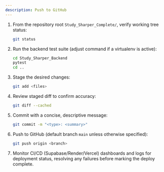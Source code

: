 ```yaml
---
description: Push to GitHub
---
```

1. From the repository root `Study_Sharper_Complete/`, verify working tree status:
   ```bash
   git status
   ```
2. Run the backend test suite (adjust command if a virtualenv is active):
   ```bash
   cd Study_Sharper_Backend
   pytest
   cd ..
   ```
3. Stage the desired changes:
   ```bash
   git add <files>
   ```
4. Review staged diff to confirm accuracy:
   ```bash
   git diff --cached
   ```
5. Commit with a concise, descriptive message:
   ```bash
   git commit -m "<type>: <summary>"
   ```
6. Push to GitHub (default branch `main` unless otherwise specified):
   ```bash
   git push origin <branch>
   ```
7. Monitor CI/CD (Supabase/Render/Vercel) dashboards and logs for deployment status, resolving any failures before marking the deploy complete.
